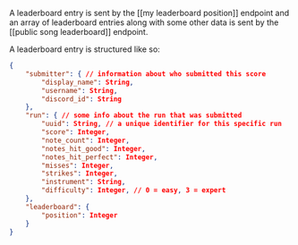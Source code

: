 A leaderboard entry is sent by the [[my leaderboard position]] endpoint and an array of leaderboard entries along with some other data is sent by the [[public song leaderboard]] endpoint.

A leaderboard entry is structured like so:
```json
{
	"submitter": { // information about who submitted this score
		"display_name": String,
		"username": String,
		"discord_id": String
	},
	"run": { // some info about the run that was submitted
		"uuid": String, // a unique identifier for this specific run
		"score": Integer,
		"note_count": Integer,
		"notes_hit_good": Integer,
		"notes_hit_perfect": Integer,
		"misses": Integer,
		"strikes": Integer,
		"instrument": String,
		"difficulty": Integer, // 0 = easy, 3 = expert
	},
	"leaderboard": {
		"position": Integer
	}
}
```